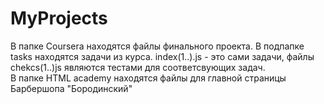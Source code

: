 # MyProjects
В папке Coursera находятся файлы финального проекта. В подпапке tasks находятся задачи из курса. index(1..).js - это сами задачи, файлы chekcs(1..)js являются тестами для соответсвующих задач.  
В папке HTML academy находятся файлы для главной страницы Барбершопа "Бородинский"
